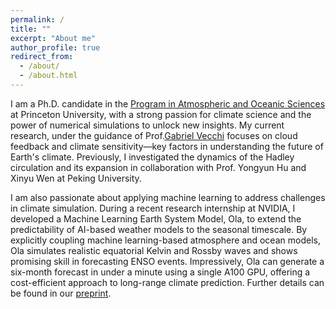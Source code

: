 ```yaml
---
permalink: /
title: ""
excerpt: "About me"
author_profile: true
redirect_from: 
  - /about/
  - /about.html
---
```


I am a Ph.D. candidate in the [Program in Atmospheric and Oceanic Sciences](https://aos.princeton.edu/) at Princeton University, with a strong passion for climate science and the power of numerical simulations to unlock new insights. My current research, under the guidance of Prof.[Gabriel Vecchi](https://vecchi.princeton.edu/) focuses on cloud feedback and climate sensitivity—key factors in understanding the future of Earth's climate. Previously, I investigated the dynamics of the Hadley circulation and its expansion in collaboration with Prof. Yongyun Hu and Xinyu Wen at Peking University.

I am also passionate about applying machine learning to address challenges in climate simulation. During a recent research internship at NVIDIA, I developed a Machine Learning Earth System Model, Ola, to extend the predictability of AI-based weather models to the seasonal timescale. By explicitly coupling machine learning-based atmosphere and ocean models, Ola simulates realistic equatorial Kelvin and Rossby waves and shows promising skill in forecasting ENSO events. Impressively, Ola can generate a six-month forecast in under a minute using a single A100 GPU, offering a cost-efficient approach to long-range climate prediction. Further details can be found in our [preprint](https://arxiv.org/html/2406.08632v1).
